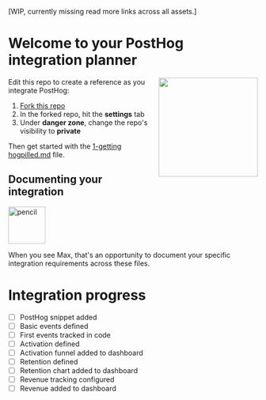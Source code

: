 [WIP, currently missing read more links across all assets.]

# Welcome to your PostHog integration planner

<img height= 200 align=right src="https://github.com/user-attachments/assets/ef7fffcb-863d-4895-9c71-a95194cf2095"/>

Edit this repo to create a reference as you integrate PostHog:

1. [Fork this repo](https://github.com/PostHog/posthog-integration-planner/fork)
2. In the forked repo, hit the **settings** tab
3. Under **danger zone**, change the repo's visibility to **private**

Then get started with the [1-getting hogpilled.md](1-getting%20hogpilled.md) file.

## Documenting your integration

<img alt="pencil" height=75 src="https://github.com/user-attachments/assets/d805b1c4-c11e-4e14-a29d-97f5f7493049"/>
 
When you see Max, that's an opportunity to document your specific integration requirements across these files.

# Integration progress

- [ ] PostHog snippet added
- [ ] Basic events defined
- [ ] First events tracked in code
- [ ] Activation defined
- [ ] Activation funnel added to dashboard
- [ ] Retention defined
- [ ] Retention chart added to dashboard
- [ ] Revenue tracking configured
- [ ] Revenue added to dashboard
